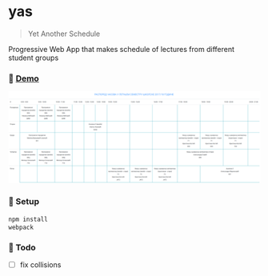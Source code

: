 # yas

> Yet Another Schedule

Progressive Web App that makes schedule of lectures from different student groups

### :rocket: [Demo](https://sevic.me/yas)

![yas](./assets/demo.png)

### :wrench: Setup

```
npm install
webpack
```

### :construction: Todo

* [ ] fix collisions
